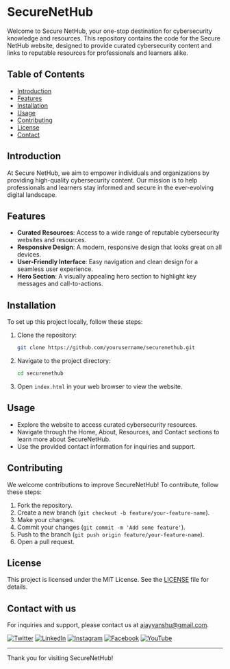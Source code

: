 # SecureNetHub

Welcome to Secure NetHub, your one-stop destination for cybersecurity knowledge and resources. This repository contains the code for the Secure NetHub website, designed to provide curated cybersecurity content and links to reputable resources for professionals and learners alike.

## Table of Contents

- [Introduction](#introduction)
- [Features](#features)
- [Installation](#installation)
- [Usage](#usage)
- [Contributing](#contributing)
- [License](#license)
- [Contact](#contact)

## Introduction

At Secure NetHub, we aim to empower individuals and organizations by providing high-quality cybersecurity content. Our mission is to help professionals and learners stay informed and secure in the ever-evolving digital landscape.

## Features

- **Curated Resources**: Access to a wide range of reputable cybersecurity websites and resources.
- **Responsive Design**: A modern, responsive design that looks great on all devices.
- **User-Friendly Interface**: Easy navigation and clean design for a seamless user experience.
- **Hero Section**: A visually appealing hero section to highlight key messages and call-to-actions.

## Installation

To set up this project locally, follow these steps:

1. Clone the repository:
    ```sh
    git clone https://github.com/yourusername/securenethub.git
    ```

2. Navigate to the project directory:
    ```sh
    cd securenethub
    ```

3. Open `index.html` in your web browser to view the website.

## Usage

- Explore the website to access curated cybersecurity resources.
- Navigate through the Home, About, Resources, and Contact sections to learn more about SecureNetHub.
- Use the provided contact information for inquiries and support.

## Contributing

We welcome contributions to improve SecureNetHub! To contribute, follow these steps:

1. Fork the repository.
2. Create a new branch (`git checkout -b feature/your-feature-name`).
3. Make your changes.
4. Commit your changes (`git commit -m 'Add some feature'`).
5. Push to the branch (`git push origin feature/your-feature-name`).
6. Open a pull request.

## License

This project is licensed under the MIT License. See the [LICENSE](LICENSE) file for details.

## Contact with us

For inquiries and support, please contact us at [ajayyanshu@gmail.com](mailto:ajayyanshu@gmail.com).

[![Twitter](https://img.shields.io/badge/Twitter-%231DA1F2.svg?style=for-the-badge&logo=twitter&logoColor=white)](#)
[![LinkedIn](https://img.shields.io/badge/LinkedIn-%230077B5.svg?style=for-the-badge&logo=linkedin&logoColor=white)](#)
[![Instagram](https://img.shields.io/badge/Instagram-%23E4405F.svg?style=for-the-badge&logo=instagram&logoColor=white)](#)
[![Facebook](https://img.shields.io/badge/Facebook-%231877F2.svg?style=for-the-badge&logo=facebook&logoColor=white)](#)
[![YouTube](https://img.shields.io/badge/YouTube-%23FF0000.svg?style=for-the-badge&logo=youtube&logoColor=white)](https://www.youtube.com/@thesecurenethub/)


---

Thank you for visiting SecureNetHub!
